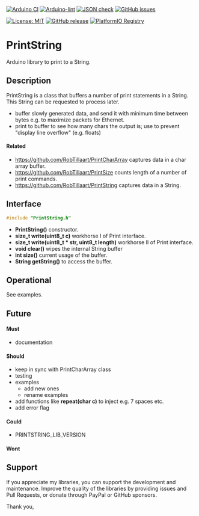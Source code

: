
[![Arduino CI](https://github.com/RobTillaart/PrintString/workflows/Arduino%20CI/badge.svg)](https://github.com/marketplace/actions/arduino_ci)
[![Arduino-lint](https://github.com/RobTillaart/PrintString/actions/workflows/arduino-lint.yml/badge.svg)](https://github.com/RobTillaart/PrintString/actions/workflows/arduino-lint.yml)
[![JSON check](https://github.com/RobTillaart/PrintString/actions/workflows/jsoncheck.yml/badge.svg)](https://github.com/RobTillaart/PrintString/actions/workflows/jsoncheck.yml)
[![GitHub issues](https://img.shields.io/github/issues/RobTillaart/PrintString.svg)](https://github.com/RobTillaart/PrintString/issues)

[![License: MIT](https://img.shields.io/badge/license-MIT-green.svg)](https://github.com/RobTillaart/PrintString/blob/master/LICENSE)
[![GitHub release](https://img.shields.io/github/release/RobTillaart/PrintString.svg?maxAge=3600)](https://github.com/RobTillaart/PrintString/releases)
[![PlatformIO Registry](https://badges.registry.platformio.org/packages/robtillaart/library/PrintString.svg)](https://registry.platformio.org/libraries/robtillaart/PrintString)


# PrintString

Arduino library to print to a String.


## Description

PrintString is a class that buffers a number of print statements in a String.
This String can be requested to process later.

- buffer slowly generated data, and send it with minimum time between bytes
  e.g. to maximize packets for Ethernet.
- print to buffer to see how many chars the output is;
  use to prevent "display line overflow"
  (e.g. floats)


#### Related

- https://github.com/RobTillaart/PrintCharArray captures data in a char array buffer.
- https://github.com/RobTillaart/PrintSize counts length of a number of print commands.
- https://github.com/RobTillaart/PrintString captures data in a String.


## Interface

```cpp
#include "PrintString.h"
```

- **PrintString()** constructor.
- **size_t write(uint8_t c)** workhorse I of Print interface.
- **size_t write(uint8_t \* str, uint8_t length)** workhorse II of Print interface.
- **void clear()** wipes the internal String buffer
- **int size()** current usage of the buffer.
- **String getString()** to access the buffer.


## Operational

See examples.


## Future

#### Must

- documentation

#### Should

- keep in sync with PrintCharArray class
- testing
- examples
  - add new ones
  - rename examples
- add functions like **repeat(char c)** to inject e.g. 7 spaces etc.
- add error flag

#### Could

- PRINTSTRING_LIB_VERSION

#### Wont


## Support

If you appreciate my libraries, you can support the development and maintenance.
Improve the quality of the libraries by providing issues and Pull Requests, or
donate through PayPal or GitHub sponsors.

Thank you,

